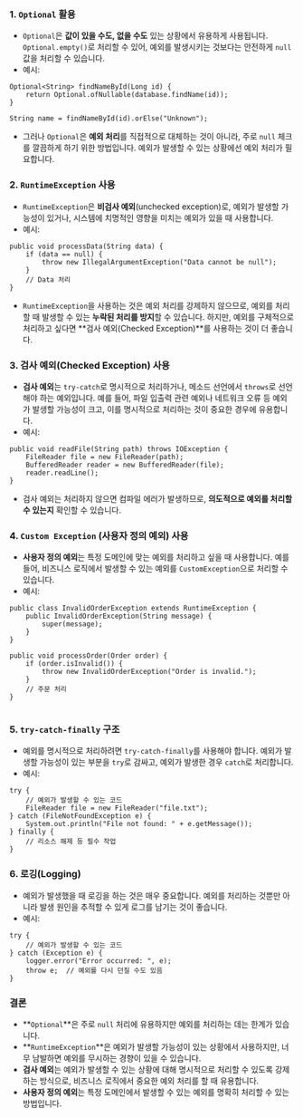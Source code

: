 ### 1. **`Optional` 활용**

- `Optional`은 **값이 있을 수도, 없을 수도** 있는 상황에서 유용하게 사용됩니다. `Optional.empty()`로 처리할 수 있어, 예외를 발생시키는 것보다는 안전하게 `null` 값을 처리할 수 있습니다.
- 예시:
    
```
Optional<String> findNameById(Long id) {
    return Optional.ofNullable(database.findName(id));
}

String name = findNameById(id).orElse("Unknown");
```
    
- 그러나 `Optional`은 **예외 처리**를 직접적으로 대체하는 것이 아니라, 주로 `null` 체크를 깔끔하게 하기 위한 방법입니다. 예외가 발생할 수 있는 상황에선 예외 처리가 필요합니다.


### 2. **`RuntimeException` 사용**

- `RuntimeException`은 **비검사 예외**(unchecked exception)로, 예외가 발생할 가능성이 있거나, 시스템에 치명적인 영향을 미치는 예외가 있을 때 사용합니다.
- 예시:
    
```
public void processData(String data) {
    if (data == null) {
        throw new IllegalArgumentException("Data cannot be null");
    }
    // Data 처리
}
```
    
- `RuntimeException`을 사용하는 것은 예외 처리를 강제하지 않으므로, 예외를 처리할 때 발생할 수 있는 **누락된 처리를 방지**할 수 있습니다. 하지만, 예외를 구체적으로 처리하고 싶다면 **검사 예외(Checked Exception)**를 사용하는 것이 더 좋습니다.

### 3. **검사 예외(Checked Exception) 사용**

- **검사 예외**는 `try-catch`로 명시적으로 처리하거나, 메소드 선언에서 `throws`로 선언해야 하는 예외입니다. 예를 들어, 파일 입출력 관련 예외나 네트워크 오류 등 예외가 발생할 가능성이 크고, 이를 명시적으로 처리하는 것이 중요한 경우에 유용합니다.
- 예시:
    
```
public void readFile(String path) throws IOException {
    FileReader file = new FileReader(path);
    BufferedReader reader = new BufferedReader(file);
    reader.readLine();
}    
```
    
- 검사 예외는 처리하지 않으면 컴파일 에러가 발생하므로, **의도적으로 예외를 처리할 수 있는지** 확인할 수 있습니다.

### 4. **`Custom Exception` (사용자 정의 예외) 사용**

- **사용자 정의 예외**는 특정 도메인에 맞는 예외를 처리하고 싶을 때 사용합니다. 예를 들어, 비즈니스 로직에서 발생할 수 있는 예외를 `CustomException`으로 처리할 수 있습니다.
- 예시:
    
```
public class InvalidOrderException extends RuntimeException {
    public InvalidOrderException(String message) {
        super(message);
    }
}

public void processOrder(Order order) {
    if (order.isInvalid()) {
        throw new InvalidOrderException("Order is invalid.");
    }
    // 주문 처리
}
    
```
### 5. **`try-catch-finally` 구조**

- 예외를 명시적으로 처리하려면 `try-catch-finally`를 사용해야 합니다. 예외가 발생할 가능성이 있는 부분을 `try`로 감싸고, 예외가 발생한 경우 `catch`로 처리합니다.
- 예시:

```
try {
    // 예외가 발생할 수 있는 코드
    FileReader file = new FileReader("file.txt");
} catch (FileNotFoundException e) {
    System.out.println("File not found: " + e.getMessage());
} finally {
    // 리소스 해제 등 필수 작업
}

```

### 6. **로깅(Logging)**

- 예외가 발생했을 때 로깅을 하는 것은 매우 중요합니다. 예외를 처리하는 것뿐만 아니라 발생 원인을 추적할 수 있게 로그를 남기는 것이 좋습니다.
- 예시:
    
```
try {
    // 예외가 발생할 수 있는 코드
} catch (Exception e) {
    logger.error("Error occurred: ", e);
    throw e;  // 예외를 다시 던질 수도 있음
}
```


### 결론

- **`Optional`**은 주로 `null` 처리에 유용하지만 예외를 처리하는 데는 한계가 있습니다.
- **`RuntimeException`**은 예외가 발생할 가능성이 있는 상황에서 사용하지만, 너무 남발하면 예외를 무시하는 경향이 있을 수 있습니다.
- **검사 예외**는 예외가 발생할 수 있는 상황에 대해 명시적으로 처리할 수 있도록 강제하는 방식으로, 비즈니스 로직에서 중요한 예외 처리를 할 때 유용합니다.
- **사용자 정의 예외**는 특정 도메인에서 발생할 수 있는 예외를 명확히 처리할 수 있는 방법입니다.

